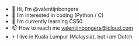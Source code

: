 - 👋 Hi, I’m @valentijnbongers
- 👀 I’m interested in coding (Python / C)
- 🌱 I’m currently learning CS50.
- 📫 How to reach me valentijnbongers@icloud.com
- ⚡ I live in Kuala Lumpur (Malaysia), but i am Dutch

<!---
valentijnbongers/valentijnbongers is a ✨ special ✨ repository because its `README.md` (this file) appears on your GitHub profile.
You can click the Preview link to take a look at your changes.
--->

